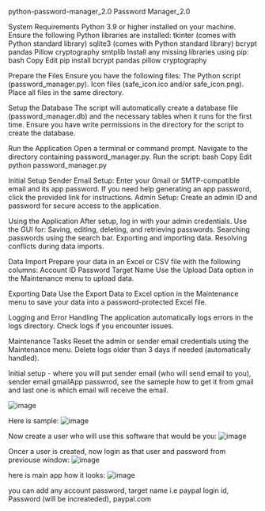 python-password-manager_2.0
Password Manager_2.0

System Requirements Python 3.9 or higher installed on your machine. Ensure the following Python libraries are installed: tkinter (comes with Python standard library) sqlite3 (comes with Python standard library) bcrypt pandas Pillow cryptography smtplib Install any missing libraries using pip: bash Copy Edit pip install bcrypt pandas pillow cryptography

Prepare the Files Ensure you have the following files: The Python script (password_manager.py). Icon files (safe_icon.ico and/or safe_icon.png). Place all files in the same directory.

Setup the Database The script will automatically create a database file (password_manager.db) and the necessary tables when it runs for the first time. Ensure you have write permissions in the directory for the script to create the database.

Run the Application Open a terminal or command prompt. Navigate to the directory containing password_manager.py. Run the script: bash Copy Edit python password_manager.py

Initial Setup Sender Email Setup: Enter your Gmail or SMTP-compatible email and its app password. If you need help generating an app password, click the provided link for instructions. Admin Setup: Create an admin ID and password for secure access to the application.

Using the Application After setup, log in with your admin credentials. Use the GUI for: Saving, editing, deleting, and retrieving passwords. Searching passwords using the search bar. Exporting and importing data. Resolving conflicts during data imports.

Data Import Prepare your data in an Excel or CSV file with the following columns: Account ID Password Target Name Use the Upload Data option in the Maintenance menu to upload data.

Exporting Data Use the Export Data to Excel option in the Maintenance menu to save your data into a password-protected Excel file.

Logging and Error Handling The application automatically logs errors in the logs directory. Check logs if you encounter issues.

Maintenance Tasks Reset the admin or sender email credentials using the Maintenance menu. Delete logs older than 3 days if needed (automatically handled).


Initial setup - where you will put sender email (who will send email to you), sender email gmailApp passwrod, see the sameple how to get it from gmail and last one is which email will receive the email.

![image](https://github.com/user-attachments/assets/31d56a1f-eb89-410b-a50d-edb225bf5aa8)

Here is sample:
![image](https://github.com/user-attachments/assets/1a0bdda4-31df-49ff-b1e4-da9ecf796b7a)


Now create a user who will use this software that would be you:
![image](https://github.com/user-attachments/assets/5a08db52-08e6-4922-829e-5f2807ab40c1)

Oncer a user is created, now login as that user and password from previouse window:
![image](https://github.com/user-attachments/assets/76342c5e-42da-4d22-b872-26d8ab08acef)

here is main app how it looks:
![image](https://github.com/user-attachments/assets/a573a73c-80ab-431a-8056-74d250ab0ca2)

you can add any account password, target name
i.e paypal login id, Password (will be increateded), paypal.com


















